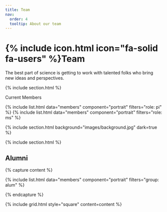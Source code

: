 ```yaml
---
title: Team
nav:
  order: 4
  tooltip: About our team
---
```


# {% include icon.html icon="fa-solid fa-users" %}Team

The best part of science is getting to work with talented folks who bring new ideas and perspectives. 

{% include section.html %}

Current Members

{% include list.html data="members" component="portrait" filters="role: pi" %}
{% include list.html data="members" component="portrait" filters="role: ms" %}

{% include section.html background="images/background.jpg" dark=true %}



{% include section.html %}

## Alumni
{% capture content %}

{% include list.html  data="members"  component="portrait"  filters="group: alum" %}

{% endcapture %}

{% include grid.html style="square" content=content %}

